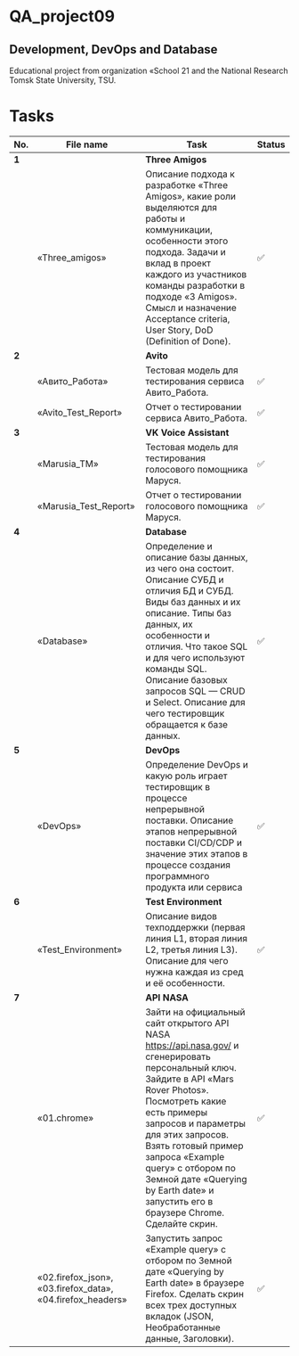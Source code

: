 # QA_project09
Development, DevOps and Database
---

Educational project from organization «School 21 and the National Research Tomsk State University, TSU.

<h1>Tasks</h1>

| No. | File name | Task | Status |
| --- | ----------------------| --------------------------------------------------------------------------- | ------ |
| **1** |  | **Three Amigos** | |
| | «Three_amigos» | Описание подхода к разработке «Three Amigos», какие роли выделяются для работы и коммуникации, особенности этого подхода. Задачи и вклад в проект каждого из участников команды разработки в подходе «3 Amigos». Смысл и назначение Acceptance criteria, User Story, DoD (Definition of Done). | ✅ |
| **2** |  | **Avito** | |
| | «Авито_Работа» | Тестовая модель для тестирования сервиса Авито_Работа. | ✅ |
| | «Avito_Test_Report» | Отчет о тестировании сервиса Авито_Работа. | ✅ |
| **3** |  | **VK Voice Assistant** | |
| | «Marusia_TM» | Тестовая модель для тестирования голосового помощника Маруся. | ✅ |
| | «Marusia_Test_Report» | Отчет о тестировании голосового помощника Маруся. | ✅ |
| **4** |  | **Database** |
| | «Database» | Определение и описание базы данных, из чего она состоит. Описание СУБД и отличия БД и СУБД. Виды баз данных и их описание. Типы баз данных, их особенности и отличия. Что такое SQL и для чего используют команды SQL. Описание базовых запросов SQL — CRUD и Select. Описание для чего тестировщик обращается к базе данных. | ✅ |
| **5** |  | **DevOps** | |
| | «DevOps» | Определение DevOps и какую роль играет тестировщик в процессе непрерывной поставки. Описание этапов непрерывной поставки CI/CD/CDP и значение этих этапов в процессе создания программного продукта или сервиса| ✅ |
| **6** |  | **Test Environment** | |
| | «Test_Environment» | Описание видов техподдержки (первая линия L1, вторая линия L2, третья линия L3). Описание для чего нужна каждая из сред и её особенности. | ✅ |
| **7** |  | **API NASA** | |
| | «01.chrome» | Зайти на официальный сайт открытого API NASA https://api.nasa.gov/ и сгенерировать персональный ключ. Зайдите в API «Mars Rover Photos». Посмотреть какие есть примеры запросов и параметры для этих запросов. Взять готовый пример запроса «Example query» с отбором по Земной дате «Querying by Earth date» и запустить его в браузере Chrome. Сделайте скрин. | ✅ |
| | «02.firefox_json», «03.firefox_data», «04.firefox_headers» | Запустить запрос «Example query» с отбором по Земной дате «Querying by Earth date» в браузере Firefox. Сделать скрин всех трех доступных вкладок (JSON, Необработанные данные, Заголовки). | ✅ |
